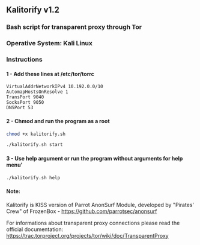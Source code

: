 ## Kalitorify v1.2

### Bash script for transparent proxy through Tor
### Operative System: Kali Linux 

 
### Instructions 

#### 1 - Add these lines at /etc/tor/torrc
```
VirtualAddrNetworkIPv4 10.192.0.0/10
AutomapHostsOnResolve 1
TransPort 9040
SocksPort 9050
DNSPort 53
```

#### 2 - Chmod and run the program as a root
```bash
chmod +x kalitorify.sh

./kalitorify.sh start 
```
 
#### 3 - Use help argument or run the program without arguments for help menu'
```bash
./kalitorify.sh help
```



#### Note:
Kalitorify is KISS version of Parrot AnonSurf Module, developed by "Pirates' Crew" of FrozenBox - https://github.com/parrotsec/anonsurf

For informations about transparent proxy connections please read the official documentation: https://trac.torproject.org/projects/tor/wiki/doc/TransparentProxy
